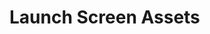 <!-- generated by markdown-notes-tree -->

# Launch Screen Assets

<!-- optional markdown-notes-tree directory description starts here -->

<!-- optional markdown-notes-tree directory description ends here -->


